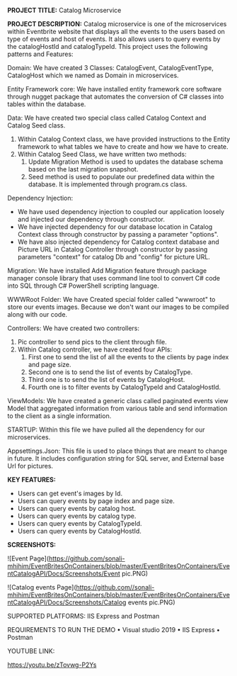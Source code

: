 **PROJECT TITLE:**  Catalog  Microservice

**PROJECT DESCRIPTION:**
Catalog microservice is one of the microservices within Eventbrite website that displays all the events  to the users based on type of events and host of events. It also allows users to query events by the catalogHostId and catalogTypeId. This project uses the following patterns and Features:

Domain:
We have created 3 Classes: CatalogEvent, CatalogEventType, CatalogHost which we named as Domain in microservices.

Entity Framework core:
We have installed entity framework core software through nugget package that automates the conversion of  C# classes into tables within the database.

Data:
We have created two special class called Catalog Context and Catalog Seed class.
1. Within Catalog Context class, we have provided instructions to the Entity framework to what tables we have to create and how we have to create.
2. Within Catalog Seed Class, we have written two methods:
   1. Update Migration Method  is used to updates the database schema based on the last migration snapshot.
   2. Seed method is used to populate our predefined data within the database. It is implemented through program.cs class.
	
Dependency Injection:
* We have used dependency injection to coupled our application loosely and injected our dependency through constructor. 
* We have injected dependency for our database location in Catalog Context class through constructor by passing a parameter "options".
* We have also injected dependency for  Catalog context database and Picture URL in Catalog Controller through constructor by passing parameters "context" for catalog Db and "config" for picture URL.

Migration:
We have installed  Add Migration feature through package manager console library  that uses command line tool  to convert C# code into SQL through  C# PowerShell scripting language.

WWWRoot Folder:
We have Created special folder called "wwwroot" to store our events images. Because we don't want our images to be compiled along with our code.

Controllers:
We have created two controllers:
1. Pic controller to send pics to the client through file.
2. Within Catalog controller, we have created four APIs:
   1. First one  to send the list of all the events to the clients by page index and page size.
   2. Second one is to  send  the list of events by CatalogType.
   3. Third one is to send the list of events by CatalogHost.
   4. Fourth one is to filter events by CatalogTypeId and CatalogHostId.
		
ViewModels:
We have created a generic class called paginated events view Model that aggregated information from various table and send information to the client as a single information. 

STARTUP:
Within this file we have pulled all the dependency for our microservices.

Appsettings.Json:
This file is used to place  things  that are meant to change in future. It includes configuration string for SQL server, and External base Url for pictures.

**KEY FEATURES:**
* Users can get event's images by Id.
* Users can query events by page index and page size.
* Users can query events by catalog host.
* Users can query events by catalog type.
* Users can query events by CatalogTypeId.
* Users can query events by CatalogHostId.
	

**SCREENSHOTS:**

![Event Page](https://github.com/sonali-mhihim/EventBritesOnContainers/blob/master/EventBritesOnContainers/EventCatalogAPI/Docs/Screenshots/Event pic.PNG)

![Catalog events Page](https://github.com//sonali-mhihim/EventBritesOnContainers/blob/master/EventBritesOnContainers/EventCatalogAPI/Docs/Screenshots/Catalog events pic.PNG)




SUPPORTED PLATFORMS: IIS Express and Postman

REQUIREMENTS TO RUN THE DEMO
	•  Visual studio 2019
	•  IIS Express
	•  Postman
  
YOUTUBE LINK:

https://youtu.be/zTovwg-P2Ys


 





